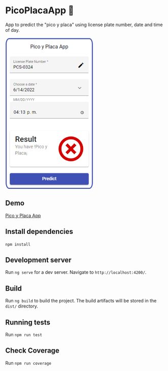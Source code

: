 # PicoPlacaApp 🚗

App to predict the "pico y placa" using license plate number, date and time of day.

![Alt text](src/app/../assets/demo.png?raw=true "Title")

## Demo

[Pico y Placa App](https://fascinating-halva-5cf605.netlify./)
## Install dependencies

`npm install`

## Development server

Run `ng serve` for a dev server. Navigate to `http://localhost:4200/`.
## Build

Run `ng build` to build the project. The build artifacts will be stored in the `dist/` directory.

## Running tests

Run `npm run test`

## Check Coverage

Run `npm run coverage` 